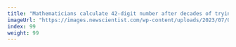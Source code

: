 ```yaml
---
title: "Mathematicians calculate 42-digit number after decades of trying"
imageUrl: "https://images.newscientist.com/wp-content/uploads/2023/07/03160510/SEI_162671292.jpg?width=600"
index: 99
weight: 99
---
```


